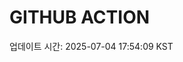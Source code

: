 # GITHUB ACTION
  <!-- START_UPDATED_TIME -->
  업데이트 시간: 2025-07-04 17:54:09 KST
  <!-- END_UPDATED_TIME -->

